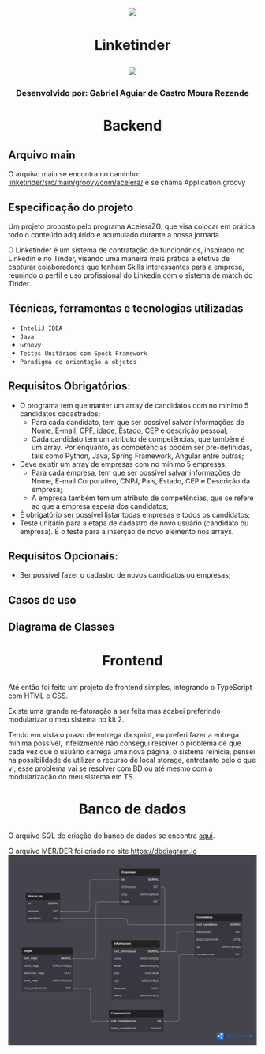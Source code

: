 <p align="center">
<img src="https://d3j0t7vrtr92dk.cloudfront.net/acelerazg/1641592492_Acelera_ZG__Identidade_Visual_Verde_Grafite__2000_x_800_px_.png">
</p>

# <p align="center">Linketinder</p> 
<p align="center">
<img src="http://img.shields.io/static/v1?label=STATUS&message=EM%20DESENVOLVIMENTO&color=GREEN&style=for-the-badge"/>
</p>

### <p align="center">Desenvolvido por: Gabriel Aguiar de Castro Moura Rezende</p>

# <p align="center">Backend</p>

## Arquivo main
O arquivo main se encontra no caminho: [linketinder/src/main/groovy/com/acelera/](https://github.com/mourarezendecas/linketinder/tree/master/src/main/groovy/com/acelera) e se chama Application.groovy

## Especificação do projeto 
Um projeto proposto pelo programa AceleraZG, que visa colocar em prática todo o conteúdo adquirido e acumulado durante a nossa jornada.

O Linketinder é um sistema de contratação de funcionários, inspirado no Linkedin e no Tinder, visando uma maneira mais prática e efetiva de capturar colaboradores que tenham Skills interessantes para a empresa, reunindo o perfil e uso profissional do Linkedin com o sistema de match do Tinder.

## Técnicas, ferramentas e tecnologias utilizadas
- ``InteliJ IDEA``
- ``Java``
- ``Groovy``
- ``Testes Unitários com Spock Framework``
- ``Paradigma de orientação a objetos``

## Requisitos Obrigatórios: 
- O programa tem que manter um array de candidatos com no mínimo 5 candidatos cadastrados; 
  - Para cada candidato, tem que ser possível salvar informações de Nome, E-mail, CPF, idade, Estado, CEP e descrição pessoal;
  - Cada candidato tem um atributo de competências, que também é um array. Por enquanto, as competências podem ser pré-definidas, tais como Python, Java, Spring Framework, Angular entre outras;
- Deve existir um array de empresas com no mínimo 5 empresas; 
  - Para cada empresa, tem que ser possível salvar informações de Nome, E-mail Corporativo, CNPJ, País, Estado, CEP e Descrição da empresa;
  - A empresa também tem um atributo de competências, que se refere ao que a empresa espera dos candidatos;
- É obrigatório ser possível listar todas empresas e todos os candidatos; 
- Teste unitário para a etapa de cadastro de novo usuário (candidato ou empresa). É o teste para a inserção de novo elemento nos arrays.

## Requisitos Opcionais: 
- Ser possível fazer o cadastro de novos candidatos ou empresas;

## Casos de uso

## Diagrama de Classes

# <p align="center">Frontend</p>
Até então foi feito um projeto de frontend simples, integrando o TypeScript com HTML e CSS.

Existe uma grande re-fatoração a ser feita mas acabei preferindo modularizar o meu sistema no kit 2. 

Tendo em vista o prazo de entrega da sprint, eu preferi fazer a entrega mínima possível, infelizmente não consegui resolver o problema de que cada vez que o usuário carrega uma nova página, o sistema reinicia, pensei na possibilidade de utilizar o recurso de local storage, entretanto pelo o que vi, esse problema vai se resolver com BD ou até mesmo com a modularização do meu sistema em TS.

# <p align="center">Banco de dados</p>
O arquivo SQL de criação do banco de dados se encontra [aqui](https://github.com/mourarezendecas/linketinder/tree/master/backend/database). 

O arquivo MER/DER foi criado no site https://dbdiagram.io
![](https://github.com/mourarezendecas/linketinder/blob/master/imgs/LINKETINDER.png?raw=true)
